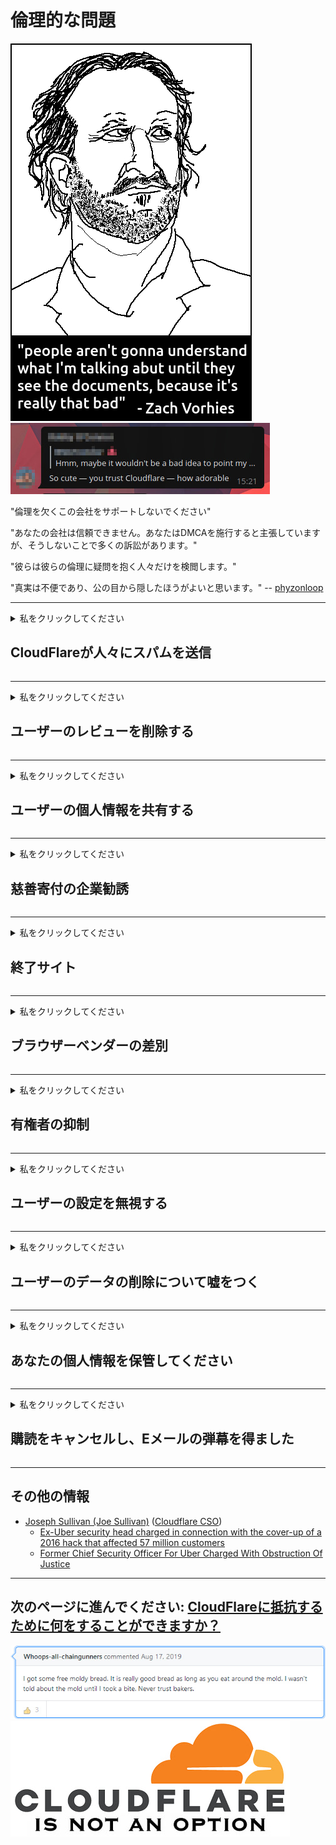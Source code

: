 # 倫理的な問題

![](../image/itsreallythatbad.jpg)
![](../image/telegram/c81238387627b4bfd3dcd60f56d41626.jpg)

"倫理を欠くこの会社をサポートしないでください"

"あなたの会社は信頼できません。あなたはDMCAを施行すると主張していますが、そうしないことで多くの訴訟があります。"

"彼らは彼らの倫理に疑問を抱く人々だけを検閲します。"

"真実は不便であり、公の目から隠したほうがよいと思います。"  -- [phyzonloop](https://twitter.com/phyzonloop)


---


<details>
<summary>私をクリックしてください

## CloudFlareが人々にスパムを送信
</summary>


CloudflareはCloudflare以外のユーザーにスパムメールを送信しています。

- オプトインしたサブスクライバーにのみメールを送信します
- ユーザーが「停止」と言うと、メールの送信を停止します

とても簡単です。しかし、Cloudflareは気にしません。
Cloudflareは、自社のサービスを使用することで、すべてのスパマーや攻撃者を阻止できると述べています。
Cloudflareをアクティブ化せずにCloudflareを停止するにはどうすればよいですか？


| 🖼 | 🖼 |
| --- | --- |
| ![](../image/cfspam01.jpg) | ![](../image/cfspam03.jpg) |
| ![](../image/cfspam02.jpg) | ![](../image/cfspambrittany.jpg)<br>![](../image/cfspamtwtr.jpg) |

</details>

---

<details>
<summary>私をクリックしてください

## ユーザーのレビューを削除する
</summary>


Cloudflareの検閲の否定的なレビュー。
Twitterに反Cloudflareテキストを投稿すると、Cloudflareの従業員から「いいえ、違います」というメッセージが返される可能性があります。
レビューサイトに否定的なレビューを投稿すると、彼らはそれを検閲しようとします。


| 🖼 | 🖼 |
| --- | --- |
| ![](../image/cfcenrev_01.jpg)<br>![](../image/cfcenrev_02.jpg) | ![](../image/cfcenrev_03.jpg) |

</details>

---

<details>
<summary>私をクリックしてください

## ユーザーの個人情報を共有する
</summary>


Cloudflareには大きな嫌がらせの問題があります。
Cloudflareは、ホストされているサイトについて不平を言う人の個人情報を共有します。
彼らは時々あなたにあなたの本当のIDを提供するように頼みます。
嫌がらせ、暴行、攻撃、殺害を望まない場合は、CloudflaredのWebサイトに近づかないほうがよいでしょう。


| 🖼 | 🖼 |
| --- | --- |
| ![](../image/cfdox_what.jpg) | ![](../image/cfdox_swat.jpg) |
| ![](../image/cfdox_kill.jpg) | ![](../image/cfdox_threat.jpg) |
| ![](../image/cfdox_dox.jpg) | ![](../image/cfdox_ex1.jpg) |
| ![](../image/cfabuseform.jpg) | ![](../image/cfdox_ex2.jpg) |

</details>

---

<details>
<summary>私をクリックしてください

## 慈善寄付の企業勧誘
</summary>


CloudFlareは慈善寄付を求めています。
アメリカの企業が正当な理由のある非営利団体と一緒に慈善団体を求めるのは非常に恐ろしいことです。
人をブロックしたり、他の人の時間を無駄にしたい場合は、Cloudflareの従業員のためにピザを注文することをお勧めします。


![](../image/cfdonate.jpg)

</details>

---

<details>
<summary>私をクリックしてください

## 終了サイト
</summary>


あなたのサイトが突然ダウンした場合、あなたはどうしますか？
Cloudflareが警告なしにユーザーの設定を削除したりサービスを停止したりしているという報告があります。
より良いプロバイダーを見つけることをお勧めします。

![](../image/cftmnt.jpg)

</details>

---

<details>
<summary>私をクリックしてください

## ブラウザーベンダーの差別
</summary>


CloudFlareは、Tor-Browser以外のユーザーにTorよりも敵対的な扱いを与える一方で、Firefoxを使用するユーザーを優先的に扱います。
non-free javascriptの実行を正当に拒否したTorユーザーも、敵対的な扱いを受けます。
このアクセスの不平等は、ネットワーク中立性の乱用と権力の乱用です。

![](../image/browdifftbcx.gif)

- 左：Torブラウザ、右：Chrome。同じIPアドレス。

![](../image/browserdiff.jpg)

- 左：TorブラウザのJavaScriptが無効、Cookieが有効
- 右：Chrome JavaScriptが有効、Cookieが無効

![](../image/cfsiryoublocked.jpg)

- TorなしのQuteBrowser（マイナーブラウザ）（Clearnet IP）

![](../image/lynx_cloudflare.gif)

- Lynx


| ***ブラウザ*** | ***アクセス治療*** |
| --- | --- |
| Tor Browser (JavaScriptが有効) | アクセスが許可されました |
| Firefox (JavaScriptが有効) | アクセス低下 |
| Chromium (JavaScriptが有効) | アクセス低下 |
| Chromium or Firefox (JavaScriptが無効です) | アクセスが拒否されました |
| Chromium or Firefox (Cookieが無効になっています) | アクセスが拒否されました |
| QuteBrowser | アクセスが拒否されました |
| lynx | アクセスが拒否されました |
| w3m | アクセスが拒否されました |
| wget | アクセスが拒否されました |


簡単な課題を解決するためにオーディオボタンを使用してみませんか？

はい、オーディオボタンがありますが、Torでは常に機能するとは限りません。
クリックするとこのメッセージが表示されます:

```
あとでもう一度試してみてください
コンピュータまたはネットワークが自動クエリを送信している可能性があります。
ユーザーを保護するため、現在リクエストを処理することはできません。
詳しくはヘルプページをご覧ください
```

</details>

---

<details>
<summary>私をクリックしてください

## 有権者の抑制
</summary>


米国の州の有権者は、居住する州の州務長官のWebサイトを通じて最終的に投票するために登録します。
共和党が統治する州務長官事務所は、Cloudflareを通じて州務長官のWebサイトをプロキシすることにより、有権者の抑制に取り組んでいます。
CloudflareによるTorユーザーに対する敵対的な扱い、一元化されたグローバルな監視ポイントとしてのMITMの位置付け、および全体としての有害な役割により、有権者候補は登録に消極的です。
特にリベラル派はプライバシーを受け入れる傾向があります。
有権者登録フォームは、有権者の政治的傾向、個人の住所、社会保障番号、および生年月日に関する機密情報を収集します。
ほとんどの州はその情報のサブセットのみを公開していますが、Cloudflareは誰かが投票に登録するとそのすべての情報を確認します。

州のデータ入力スタッフの秘書官がCloudflareのWebサイトを使用してデータを入力する可能性があるため、紙の登録はCloudflareを迂回しないことに注意してください。

| 🖼 | 🖼 |
| --- | --- |
| ![](../image/cfvotm_01.jpg) | ![](../image/cfvotm_02.jpg) |

- Change.orgは、投票を集めて行動を起こすことで有名なWebサイトです。
“世界中の人々がキャンペーンを開始し、支持者を動員し、意思決定者と協力してソリューションを推進しています。”
残念ながら、Cloudflareの積極的なフィルターのため、多くの人はchange.orgをまったく表示できません。
彼らは請願書に署名することからブロックされており、民主的なプロセスから彼らを排除しています。
OpenPetitionなどの他のクラウドフレア以外のプラットフォームを使用すると、問題を解決するのに役立ちます。

| 🖼 | 🖼 |
| --- | --- |
| ![](../image/changeorgasn.jpg) | ![](../image/changeorgtor.jpg) |

- Cloudflareの「AthenianProject」は、州および地方の選挙Webサイトに無料の企業レベルの保護を提供します。
彼らは「彼らの選挙区は選挙情報と有権者登録にアクセスできる」と言ったが、多くの人々がサイトをまったく閲覧することができないのでこれは嘘である。

</details>

---

<details>
<summary>私をクリックしてください

## ユーザーの設定を無視する
</summary>


あなたが何かをオプトアウトした場合、あなたはそれについての電子メールを受信しないことを期待しています。
Cloudflareはユーザーの好みを無視し、顧客の同意なしにサードパーティ企業とデータを共有します。
無料プランを使用している場合、月額サブスクリプションの購入を求めるメールが送信されることがあります。

![](../image/cfviopl_tp.jpg)

</details>

---

<details>
<summary>私をクリックしてください

## ユーザーのデータの削除について嘘をつく
</summary>


この元cloudflareの顧客のブログによると、Cloudflareはアカウントの削除について嘘をついています。
現在、多くの企業は、アカウントを閉鎖または削除した後もデータを保持しています。
優れた企業のほとんどは、プライバシーポリシーでそれについて言及しています。
Cloudflare？番号。

```
2019-08-05 CloudFlareは私のアカウントを削除したという確認を私に送信しました。
2019-10-02 CloudFlareから「私は顧客だから」というメールを受け取りました
```

Cloudflareは「削除」という言葉を知りませんでした。
それが本当に削除された場合、なぜこの元顧客は電子メールを受け取ったのですか？
彼はまた、Cloudflareのプライバシーポリシーはそれについて言及していないと述べました。

```
彼らの新しいプライバシーポリシーでは、1年間データを保持することについては何も触れられていません。
```

![](../image/cfviopl_notdel.jpg)

彼らのプライバシーポリシーが嘘である場合、どのようにCloudflareを信頼できますか？

- [Cloudflareアカウントをキャンセルしてから1年以上が経過しました](https://shkspr.mobi/blog/2020/09/dont-trust-cloudflare-with-your-personal-data/)

</details>

---

<details>
<summary>私をクリックしてください

## あなたの個人情報を保管してください
</summary>


Cloudflareアカウントの削除は難しいレベルです。

```
「アカウント」カテゴリを使用してサポートチケットを送信します。
メッセージ本文でアカウントの削除をリクエストします。
削除をリクエストする前に、アカウントにドメインやクレジットカードを添付してはなりません。
```

この確認メールが届きます。

![](../image/cf_deleteandkeep.jpg)

「削除リクエストの処理を開始しました」が、「引き続き個人情報を保存します」。

これを「信頼」できますか？


- Cloudflareアカウントをキャンセルする方法

1. Cloudflareダッシュボードにログインします。
2. ダッシュボードからすべてのゾーン（ドメイン）を削除します。
3. サポートリンクをクリックします。
4. 新しいチケットを送信します。アカウントを閉鎖することを伝えます。
5. 数日待ちます。
6. Cloudflareのスタッフがあなたの確認とCloudflareを離れることを決めた理由を尋ねます。
7. もう一度返信してください。
8. 数日待ちます。
9. メッセージが表示されます：アカウントが正常に削除されました


</details>

---

<details>
<summary>私をクリックしてください

## 購読をキャンセルし、Eメールの弾幕を得ました
</summary>


ユーザーは彼のストリーム購読をキャンセルし、今、彼は毎日彼にキャンセルされた購読について思い出させるように電子メールの思い出を得る。
未登録ボタンはありません。 どうやってこの停止をしますか？

![](../image/barrageemailcancelsubscription.jpg)

CloudFlareはこのユーザーにサポートに連絡して削除されるすべての内容を依頼するように言った。

- [t](https://web.archive.org/web/20210412165334/https://twitter.com/JohnHaldson/status/1381651569247088650)

</details>

---

## その他の情報

- [Joseph Sullivan (Joe Sullivan)](../cloudflare_inc/cloudflare_members.md) ([Cloudflare CSO](https://twitter.com/eastdakota/status/1296522269313785862))
  - [Ex-Uber security head charged in connection with the cover-up of a 2016 hack that affected 57 million customers](https://www.businessinsider.com/uber-data-hack-security-head-joe-sullivan-charged-cover-up-2020-8)
  - [Former Chief Security Officer For Uber Charged With Obstruction Of Justice](https://www.justice.gov/usao-ndca/pr/former-chief-security-officer-uber-charged-obstruction-justice)


---


## 次のページに進んでください:   [CloudFlareに抵抗するために何をすることができますか？](ja.action.md)

![](../image/freemoldybread.jpg)
![](../image/cfisnotanoption.jpg)
